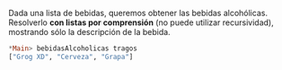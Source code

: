 Dada una lista de bebidas, queremos obtener las bebidas alcohólicas. Resolverlo **con listas por comprensión** (no puede utilizar recursividad), mostrando sólo la descripción de la bebida.

``` haskell
*Main> bebidasAlcoholicas tragos
["Grog XD", "Cerveza", "Grapa"]
``` 

